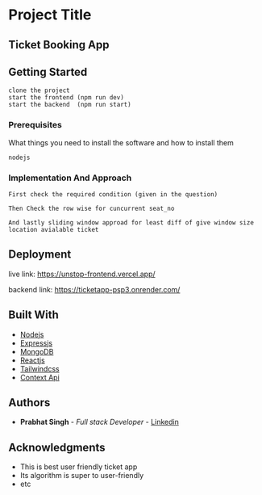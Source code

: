# Project Title

## Ticket Booking App

## Getting Started

```
clone the project
start the frontend (npm run dev)
start the backend  (npm run start)
```

### Prerequisites

What things you need to install the software and how to install them

```
nodejs
```

### Implementation And Approach

```
First check the required condition (given in the question)
```

```
Then Check the row wise for cuncurrent seat_no
```

```
And lastly sliding window approad for least diff of give window size location avialable ticket
```

## Deployment

live link: https://unstop-frontend.vercel.app/

backend link: https://ticketapp-psp3.onrender.com/

## Built With

* [Nodejs]()
* [Expressjs]()
* [MongoDB]()
* [Reactjs]()
* [Tailwindcss]()
* [Context Api]()

## Authors

* **Prabhat Singh** - *Full stack Developer* - [Linkedin](https://www.linkedin.com/in/prabhat-singh-71296721b/)

## Acknowledgments

* This is best user friendly ticket app
* Its algorithm is super to user-friendly
* etc




